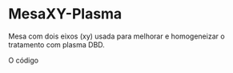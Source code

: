# MesaXY-Plasma
Mesa com dois eixos (xy) usada para melhorar e homogeneizar o tratamento com plasma DBD.

O código 
